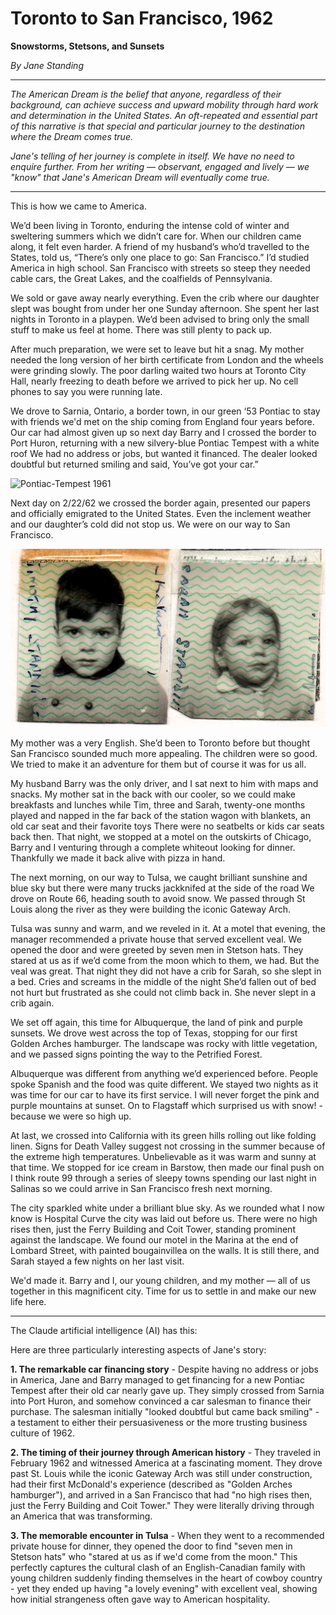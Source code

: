 # Toronto to San Francisco, 1962

**Snowstorms, Stetsons, and Sunsets**

*By Jane Standing*

***

_The American Dream is the belief that anyone, regardless of their background, can achieve success and upward mobility through hard work and determination in the United States. An oft-repeated and essential part of this narrative is that special and particular journey to the destination where the Dream comes true._

_Jane's telling of her journey is complete in itself. We have no need to enquire further. From her writing — observant, engaged and lively — we "know" that Jane's American Dream will eventually come true._

***

This is how we came to America.

We’d been living in Toronto, enduring the intense cold of winter and sweltering summers which we didn’t care for. When our children came along, it felt even harder. A friend of my husband’s who’d travelled to the States, told us, “There’s only one place to go: San Francisco.” I’d studied America in high school. San Francisco with streets so steep they needed cable cars, the Great Lakes, and the coalfields of Pennsylvania.

We sold or gave away nearly everything. Even the crib where our daughter slept was bought from under her one Sunday afternoon. She spent her last nights in Toronto in a playpen. We’d been advised to bring only the small stuff to make us feel at home. There was still plenty to pack up.

After much preparation, we were set to leave but hit a snag. My mother needed the long version of her birth certificate from London and the wheels were grinding slowly. The poor darling waited two hours at Toronto City Hall, nearly freezing to death before we arrived to pick her up. No cell phones to say you were running late.

We drove to Sarnia, Ontario, a border town, in our green ‘53 Pontiac to stay with friends we'd met on the ship coming from England four years before. Our car had almost given up so next day Barry and I crossed the border to Port Huron, returning with a new silvery-blue Pontiac Tempest with a white roof We had no address or jobs, but wanted it financed. The dealer looked doubtful but returned smiling and said, You’ve got your car.”

![Pontiac-Tempest 1961](https://heritage-happenings.github.io/#Blog/2025/06-june/image/pontiac-tempest-61.jpg)

Next day on 2/22/62 we crossed the border again, presented our papers and officially emigrated to the United States. Even the inclement weather and our daughter’s cold did not stop us. We were on our way to San Francisco.

![]( image/tim-sarah-standing.jpg )

My mother was a very English. She’d been to Toronto before but thought San Francisco sounded much more appealing. The children were so good. We tried to make it an adventure for them but of course it was for us all.

My husband Barry was the only driver, and I sat next to him with maps and snacks. My mother sat in the back with our cooler, so we could make breakfasts and lunches while Tim, three and Sarah, twenty-one months played and napped in the far back of the station wagon with blankets, an old car seat and their favorite toys There were no seatbelts or kids car seats back then. That night, we stopped at a motel on the outskirts of Chicago, Barry and I venturing through a complete whiteout looking for dinner. Thankfully we made it back alive with pizza in hand.

The next morning, on our way to Tulsa, we caught brilliant sunshine and blue sky but there were many trucks jackknifed at the side of the road We drove on Route 66, heading south to avoid snow. We passed through St Louis along the river as they were building the iconic Gateway Arch.

Tulsa was sunny and warm, and we reveled in it. At a motel that evening, the manager recommended a private house that served excellent veal. We opened the door and were greeted by seven men in Stetson hats. They stared at us as if we’d come from the moon which to them, we had. But the veal was great. That night they did not have a crib for Sarah, so she slept in a bed. Cries and screams in the middle of the night She’d fallen out of bed not hurt but frustrated as she could not climb back in. She never slept in a crib again.

We set off again, this time for Albuquerque, the land of pink and purple sunsets. We drove west across the top of Texas, stopping for our first Golden Arches hamburger. The landscape was rocky with little vegetation, and we passed signs pointing the way to the Petrified Forest.

Albuquerque was different from anything we’d experienced before. People spoke Spanish and the food was quite different. We stayed two nights as it was time for our car to have its first service. I will never forget the pink and purple mountains at sunset. On to Flagstaff which surprised us with snow! - because we were so high up.

At last, we crossed into California with its green hills rolling out like folding linen. Signs for Death Valley suggest not crossing in the summer because of the extreme high temperatures. Unbelievable as it was warm and sunny at that time. We stopped for ice cream in Barstow, then made our final push on I think route 99 through a series of sleepy towns spending our last night in Salinas so we could arrive in San Francisco fresh next morning.

The city sparkled white under a brilliant blue sky. As we rounded what I now know is Hospital Curve the city was laid out before us. There were no high rises then, just the Ferry Building and Coit Tower, standing prominent against the landscape. We found our motel in the Marina at the end of Lombard Street, with painted bougainvillea on the walls. It is still there, and Sarah stayed a few nights on her last visit.

We'd made it. Barry and I, our young children, and my mother — all of us together in this magnificent city. Time for us to settle in and make our new life here.


***

The Claude artificial intelligence (AI) has this:

Here are three particularly interesting aspects of Jane's story:

**1. The remarkable car financing story** - Despite having no address or jobs in America, Jane and Barry managed to get financing for a new Pontiac Tempest after their old car nearly gave up. They simply crossed from Sarnia into Port Huron, and somehow convinced a car salesman to finance their purchase. The salesman initially "looked doubtful but came back smiling" - a testament to either their persuasiveness or the more trusting business culture of 1962.

**2. The timing of their journey through American history** - They traveled in February 1962 and witnessed America at a fascinating moment. They drove past St. Louis while the iconic Gateway Arch was still under construction, had their first McDonald's experience (described as "Golden Arches hamburger"), and arrived in a San Francisco that had "no high rises then, just the Ferry Building and Coit Tower." They were literally driving through an America that was transforming.

**3. The memorable encounter in Tulsa** - When they went to a recommended private house for dinner, they opened the door to find "seven men in Stetson hats" who "stared at us as if we'd come from the moon." This perfectly captures the cultural clash of an English-Canadian family with young children suddenly finding themselves in the heart of cowboy country - yet they ended up having "a lovely evening" with excellent veal, showing how initial strangeness often gave way to American hospitality.
